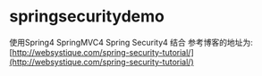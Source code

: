 # springsecuritydemo
使用Spring4 SpringMVC4 Spring Security4 结合
参考博客的地址为:[http://websystique.com/spring-security-tutorial/](http://websystique.com/spring-security-tutorial/)
